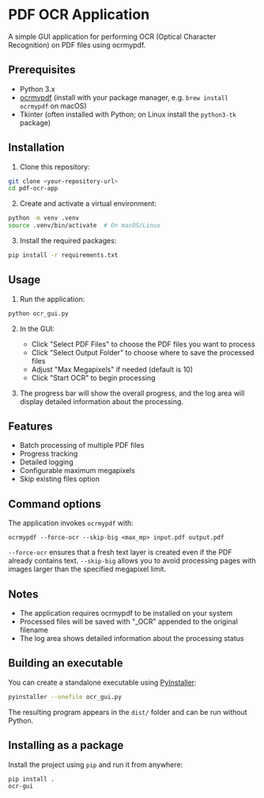 # PDF OCR Application

A simple GUI application for performing OCR (Optical Character Recognition) on PDF files using ocrmypdf.

## Prerequisites

- Python 3.x
- [ocrmypdf](https://ocrmypdf.readthedocs.io/) (install with your package manager, e.g. `brew install ocrmypdf` on macOS)
- Tkinter (often installed with Python; on Linux install the `python3-tk` package)

## Installation

1. Clone this repository:
```bash
git clone <your-repository-url>
cd pdf-ocr-app
```

2. Create and activate a virtual environment:
```bash
python -m venv .venv
source .venv/bin/activate  # On macOS/Linux
```

3. Install the required packages:
```bash
pip install -r requirements.txt
```

## Usage

1. Run the application:
```bash
python ocr_gui.py
```

2. In the GUI:
   - Click "Select PDF Files" to choose the PDF files you want to process
   - Click "Select Output Folder" to choose where to save the processed files
   - Adjust "Max Megapixels" if needed (default is 10)
   - Click "Start OCR" to begin processing

3. The progress bar will show the overall progress, and the log area will display detailed information about the processing.

## Features

- Batch processing of multiple PDF files
- Progress tracking
- Detailed logging
- Configurable maximum megapixels
- Skip existing files option

## Command options

The application invokes `ocrmypdf` with:

```
ocrmypdf --force-ocr --skip-big <max_mp> input.pdf output.pdf
```

`--force-ocr` ensures that a fresh text layer is created even if the PDF
already contains text. `--skip-big` allows you to avoid processing pages with
images larger than the specified megapixel limit.

## Notes

- The application requires ocrmypdf to be installed on your system
- Processed files will be saved with "_OCR" appended to the original filename
- The log area shows detailed information about the processing status

## Building an executable

You can create a standalone executable using [PyInstaller](https://pyinstaller.org/):

```bash
pyinstaller --onefile ocr_gui.py
```

The resulting program appears in the `dist/` folder and can be run without Python.

## Installing as a package

Install the project using `pip` and run it from anywhere:

```bash
pip install .
ocr-gui
```
